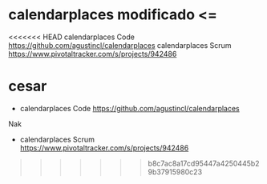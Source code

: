 calendarplaces modificado  <=
==========================

<<<<<<< HEAD
calendarplaces Code https://github.com/agustincl/calendarplaces
calendarplaces Scrum https://www.pivotaltracker.com/s/projects/942486

cesar
=======
- calendarplaces Code https://github.com/agustincl/calendarplaces

Nak

- calendarplaces Scrum https://www.pivotaltracker.com/s/projects/942486
>>>>>>> b8c7ac8a17cd95447a4250445b29b37915980c23
